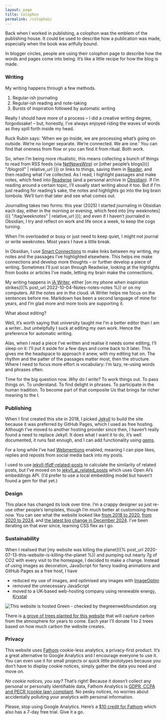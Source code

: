 ```yaml
---
layout: page
title: Colophon
permalink: /colophon/
---
```


Back when I worked in publishing, a colophon was the emblem of the publishing house. It could be used to describe how a publication was made, especially when the book was artfully bound. 

In blogger circles, people are using their colophon page to describe how the words and pages come into being. It’s like a little recipe for how the blog is made.

### Writing

My writing happens through a few methods.

1. Regular-ish journaling
2. Regular-ish reading and note-taking
3. Bursts of inspiration followed by automatic writing

Really I should have more of a process – I did a creative writing degree, forgodssake! – but, honestly, I’ve always enjoyed riding the waves of words as they spill forth inside my head. 

Ruck Rubin says: ‘When we go inside, we are processing what’s going on outside. We’re no longer separate. We’re connected. We are one.’ You can find that oneness from flow or you can find it from ritual. Both work.

So, when I’m being more ritualistic, this means collecting a bunch of things to read from RSS feeds (via [NetNewsWire](https://netnewswire.com)) or [other people’s blogs]({{ "/blogroll" | relative_url }}) or links to things, saving them in [Reader](https://readwise.io/read), and then reading what I’ve collected. As I read, I highlight passages and make notes, which feed into [Readwise](https://readwise.io) (and a personal archive in [Obsidian](https://obsidian.md)). If I’m reading around a certain topic, I’ll usually start writing about it too. But if I’m just reading for reading’s sake, the notes and highlights go into the big brain tombola. We’ll turn that later and see what comes out.

Journalling takes two forms: this year (2025) I started journaling in Obsidian each day, either in the morning or evening, which feed into [my weeknotes]({{ "/tag/weeknotes" | relative_url }}); and even if I haven’t journaled in Obsidian, I try and reflect on work and life once a week, to keep the cogs turning. 

When I’m overloaded or busy or just need to keep quiet, I might not journal or write weeknotes. Most years I have a little break.

In Obsidian, I use [Smart Connections](https://smartconnections.app) to make links between my writing, my notes and the passages I’ve highlighted elsewhere. This helps me make connections and develop more thoughts – or further develop a piece of writing. Sometimes I’ll just scan through Readwise, looking at the highlights from books or articles I’ve made, letting my brain make the connections.

My writing happens in [iA Writer](https://ia.net/writer), either [on my phone when inspiration strikes]({% post_url 2022-10-04-Notes-notes-notes %}) or on my computers. All the notes are in the cloud. iA Writer helps me focus on the sentences before me. Markdown has been a second language of mine for years, and I’m glad more and more tools are supporting it. 

What about editing? 

Well, it’s worth saying that university taught me I’m a better editor than I am a writer...but unhelpfully I suck at editing my own work. Hence the preference for automatic writing. 

Alas, when I read a piece I’ve written and realise it needs some editing, I’ll sleep on it: I’ll put it aside for a few days and come back to it later. This gives me the headspace to approach it anew, with my editing hat on. The rhythm and the patter of the passages matter most, then the structure. Where I need to focus more effort is vocabulary: I’m lazy, re-using words and phrases often.

Time for the big question now. _Why do I write?_ To work things out. To pass things on. To understand. To find delight in phrases. To participate in the human tradition. To become part of that composite Us that brings far richer meaning to the I. 

### Publishing

When I first created this site in 2018, I picked [Jekyll](https://jekyllrb.com) to build the site because it was preferred by GitHub Pages, which I used as free hosting. Although I’ve moved to another hosting provider since then, I haven’t really found a need to replace Jekyll. It does what I want it to do, it’s well documented, it runs fast enough, and I can add functionality using [gems](https://rubygems.org). 

For a long while I’ve had [Webmentions](https://aarongustafson.github.io/jekyll-webmention_io/) enabled, meaning I can pipe likes, replies and reposts from social media back into my posts. 

I used to use [jekyll-tfidf-related-posts](https://rubygems.org/gems/jekyll-tfidf-related-posts/versions/0.1.1) to calculate the similarity of related posts, but I’ve moved on to [jekyll_ai_related_posts](https://rubygems.org/gems/jekyll_ai_related_posts) which uses Open AI’s embeddings API. (I’d prefer to use a local embedding model but haven’t found a gem for that yet.)

### Design

This place has changed its look over time. I’m a crappy designer so just re-use other people’s templates, though I’m much better at customising those now. You can see what the website looked like [from 2018 to 2020](https://web.archive.org/web/20191215101544/https://visitmy.website/), [from 2020 to 2024](https://web.archive.org/web/20210404091117/https://visitmy.website/), and [the latest big change in December 2024](https://web.archive.org/web/20241227071521/http://visitmy.website/). I’ve been iterating on that ever since, learning CSS flex as I go.

### Sustainability

When I realised that [my website was killing the planet]({% post_url 2020-07-13-this-website-is-killing-the-planet %}) and pumping out nearly 7g of CO2 with every visit to the homepage, I decided to make a change. Instead of using images as decoration, JavaScript for fancy loading animations and GitHub Pages as a free host, I have

- reduced my use of images, and optimised any images with [ImageOptim](https://imageoptim.com/)
- removed the unnecessary JavaScript
- moved to a UK-based web-hosting company using renewable energy, [Krystal](https://krystal.io)

<img src="https://api.thegreenwebfoundation.org/greencheckimage/visitmy.website?nocache=true" alt="This website is hosted Green - checked by thegreenwebfoundation.org">

<div id="wcb" class="carbonbadge" style="text-align: left;"></div>
<script src="https://unpkg.com/website-carbon-badges@1.1.3/b.min.js" defer></script>

There is [a grove of trees planted for this website](https://treesforlife.org.uk/groves/249395/) that will capture carbon from the atmosphere for years to come. Each year I’ll donate 1 to 2 trees based on how much carbon the website creates.

### Privacy

This website uses [Fathom](https://usefathom.com/ref/XKBW2Q) cookie-less analytics, a privacy-first product. It’s a great alternative to Google Analytics and I encourage everyone to use it. You can even use it for small projects or quick little prototypes because you don’t have to display cookie notices, simply gather the data you need and move on.

_No cookie notices, you say?_ That’s right! Because it doesn’t collect any personal or personally identifiable data, Fathom Analytics is [GDPR, CCPA and PECR (cookie law) compliant](https://usefathom.com/gdpr-ccpa-pecr-compliant). No pesky notices, no worries about accidentally polluting your analytics with personal information.

Please, stop using Google Analytics. Here’s a [$10 credit for Fathom](https://usefathom.com/ref/XKBW2Q) which also has a 7-day free trial. Give it a go.